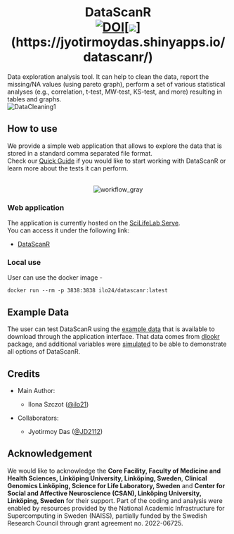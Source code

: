 # <div align="center">DataScanR<br>[![DOI](https://zenodo.org/badge/858093145.svg)](https://doi.org/10.5281/zenodo.14728203)[![](https://img.shields.io/badge/Shiny-shinyapps.io-447099"?style=flat&labelColor=white&logo=Posit&logoColor=447099")](https://jyotirmoydas.shinyapps.io/datascanr/)
</div>

Data exploration analysis tool. It can help to clean the data, report the missing/NA values (using pareto graph), perform a set of various statistical analyses (e.g., correlation, t-test, MW-test, KS-test, and more) resulting in tables and graphs.
<br>![DataCleaning1](https://github.com/user-attachments/assets/4c22043f-859a-4415-9f3f-d44d7f32edaa)
<br>

## How to use
We provide a simple web application that allows to explore the data that is stored in a standard comma separated file format.<br> Check our [Quick Guide](https://github.com/ilo21/DataScanR/blob/main/DataScanR/www/DataScanR_Quick_Guide.pdf) if you would like to start working with DataScanR or learn more about the tests it can perform.
<br><br> <p align="center">
![workflow_gray](https://github.com/user-attachments/assets/d9410ca8-54fb-4a5c-bb3c-f74f0933bb4a)
</p>

### Web application
The application is currently hosted on the [SciLifeLab Serve](https://serve.scilifelab.se/).
<br>You can access it under the following link:<br>
- [DataScanR](https://datascanr.serve.scilifelab.se/app/datascanr)

### Local use
User can use the docker image -

```
docker run --rm -p 3838:3838 ilo24/datascanr:latest
```

## Example Data
The user can test DataScanR using the [example data](https://github.com/ilo21/DataScanR/blob/main/example_data/heartfailure.csv) that is available to download through the application interface. That data comes from [dlookr](https://github.com/choonghyunryu/dlookr/tree/master) package, and additional variables were [simulated](https://github.com/ilo21/DataScanR/blob/main/example_data/convert_2csv.R) to be able to demonstrate all options of DataScanR.


## Credits
- Main Author: 
    - Ilona Szczot ([@ilo21](https://github.com/ilo21))    

- Collaborators:
    - Jyotirmoy Das ([@JD2112](https://github.com/JD2112))

## Acknowledgement

We would like to acknowledge the **Core Facility, Faculty of Medicine and Health Sciences, Linköping University, Linköping, Sweden**, **Clinical Genomics Linköping, Science for Life Laboratory, Sweden** and **Center for Social and Affective Neuroscience (CSAN), Linköping University, Linköping, Sweden** for their support.
Part of the coding and analysis were enabled by resources provided by the National Academic Infrastructure for Supercomputing in Sweden (NAISS), partially funded by the Swedish Research Council through grant agreement no. 2022-06725.